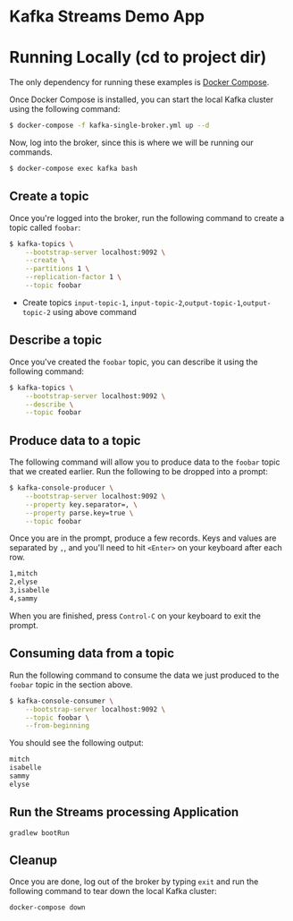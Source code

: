 # Kafka Streams Demo App

# Running Locally (cd to project dir)
The only dependency for running these examples is [Docker Compose][docker].

[docker]: https://docs.docker.com/compose/install/

Once Docker Compose is installed, you can start the local Kafka cluster using the following command:

```sh
$ docker-compose -f kafka-single-broker.yml up --d
```

Now, log into the broker, since this is where we will be running our commands.
```sh
$ docker-compose exec kafka bash
```

## Create a topic
Once you're logged into the broker, run the following command to create a topic called `foobar`:

```sh
$ kafka-topics \
    --bootstrap-server localhost:9092 \
    --create \
    --partitions 1 \
    --replication-factor 1 \
    --topic foobar 
```
* Create topics `input-topic-1`, `input-topic-2`,`output-topic-1`,`output-topic-2` using above command



## Describe a topic
Once you've created the `foobar` topic, you can describe it using the following command:

```sh
$ kafka-topics \
    --bootstrap-server localhost:9092 \
    --describe \
    --topic foobar
```

## Produce data to a topic
The following command will allow you to produce data to the `foobar` topic that we created earlier. Run the following to be dropped into a prompt:

```sh
$ kafka-console-producer \
    --bootstrap-server localhost:9092 \
    --property key.separator=, \
    --property parse.key=true \
    --topic foobar
```

Once you are in the prompt, produce a few records. Keys and values are separated by `,`, and you'll need to hit `<Enter>` on your keyboard after each row.

```sh
1,mitch
2,elyse
3,isabelle
4,sammy
```

When you are finished, press `Control-C` on your keyboard to exit the prompt.

## Consuming data from a topic
Run the following command to consume the data we just produced to the `foobar` topic in the section above.

```sh
$ kafka-console-consumer \
    --bootstrap-server localhost:9092 \
    --topic foobar \
    --from-beginning
```

You should see the following output:
```sh
mitch
isabelle
sammy
elyse
```


## Run the Streams processing Application
 ```
 gradlew bootRun
 ```

## Cleanup
Once you are done, log out of the broker by typing `exit` and run the following command to tear down the local Kafka cluster:

```sh
docker-compose down
```

  
